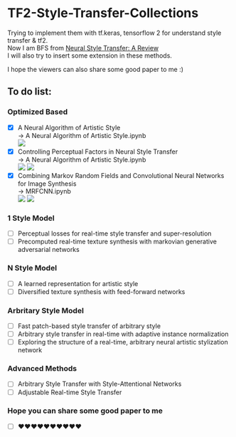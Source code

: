 # TF2-Style-Transfer-Collections
Trying to implement them with tf.keras, tensorflow 2 for understand style transfer & tf2.<br>
Now I am BFS from [Neural Style Transfer: A Review](https://arxiv.org/abs/1705.04058)<br>
I will also try to insert some extension in these methods.<br>

I hope the viewers can also share some good paper to me :)

## To do list:
### Optimized Based
- [x] A Neural Algorithm of Artistic Style<br>-> A Neural Algorithm of Artistic Style.ipynb<br>
![](Outputs/Ancestor/Toast_Starry-Night.gif)
- [x] Controlling Perceptual Factors in Neural Style Transfer<br>-> A Neural Algorithm of Artistic Style.ipynb<br>
![](Outputs/Ancestor/Toast_Starry-Night_luminance_only.gif)
![](Outputs/Ancestor/Toast_Starry-Night_Mosaic_spatial.gif)
- [x] Combining Markov Random Fields and Convolutional Neural Networks for Image Synthesis<br>-> MRFCNN.ipynb<br>
![](Outputs/MRFCNN/kid_to_small_worlds.gif)
![](Outputs/MRFCNN/potrait_to_picasso.gif)

### 1 Style Model
- [ ] Perceptual losses for real-time style transfer and super-resolution
- [ ] Precomputed real-time texture synthesis with markovian generative adversarial networks
### N Style Model
- [ ] A learned representation for artistic style
- [ ] Diversified texture synthesis with feed-forward networks
### Arbritary Style Model
- [ ] Fast patch-based style transfer of arbitrary style
- [ ] Arbitrary style transfer in real-time with adaptive instance normalization
- [ ] Exploring the structure of a real-time, arbitrary neural artistic stylization network 
### Advanced Methods
- [ ] Arbitrary Style Transfer with Style-Attentional Networks
- [ ] Adjustable Real-time Style Transfer
### Hope you can share some good paper to me 
- [ ] ❤❤❤❤❤❤❤❤❤❤
